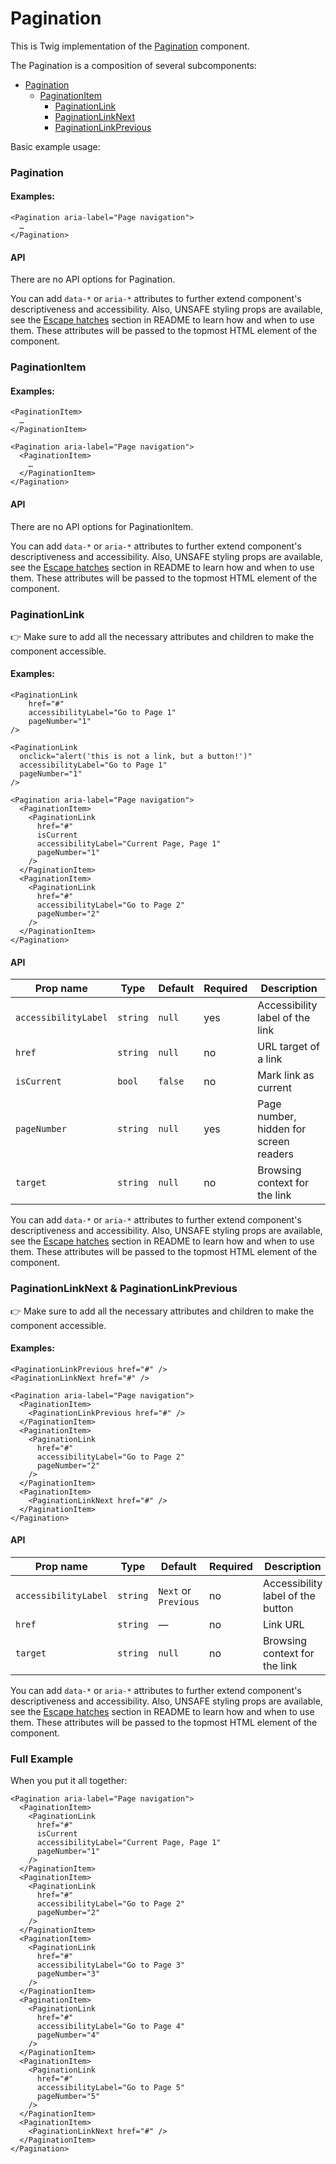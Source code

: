 # Pagination

This is Twig implementation of the [Pagination] component.

The Pagination is a composition of several subcomponents:

- [Pagination](#pagination)
  - [PaginationItem](#paginationitem)
    - [PaginationLink](#paginationlink)
    - [PaginationLinkNext](#paginationlinknext--paginationlinkprevious)
    - [PaginationLinkPrevious](#paginationlinknext--paginationlinkprevious)

Basic example usage:

### Pagination

#### Examples:

```twig
<Pagination aria-label="Page navigation">
  …
</Pagination>
```

#### API

There are no API options for Pagination.

You can add `data-*` or `aria-*` attributes to further extend component's
descriptiveness and accessibility. Also, UNSAFE styling props are available,
see the [Escape hatches][escape-hatches] section in README to learn how and when to use them.
These attributes will be passed to the topmost HTML element of the component.

### PaginationItem

#### Examples:

```twig
<PaginationItem>
  …
</PaginationItem>

<Pagination aria-label="Page navigation">
  <PaginationItem>
    …
  </PaginationItem>
</Pagination>
```

#### API

There are no API options for PaginationItem.

You can add `data-*` or `aria-*` attributes to further extend component's
descriptiveness and accessibility. Also, UNSAFE styling props are available,
see the [Escape hatches][escape-hatches] section in README to learn how and when to use them.
These attributes will be passed to the topmost HTML element of the component.

### PaginationLink

👉 Make sure to add all the necessary attributes and children to make the component accessible.

#### Examples:

```twig
<PaginationLink
    href="#"
    accessibilityLabel="Go to Page 1"
    pageNumber="1"
/>

<PaginationLink
  onclick="alert('this is not a link, but a button!')"
  accessibilityLabel="Go to Page 1"
  pageNumber="1"
/>

<Pagination aria-label="Page navigation">
  <PaginationItem>
    <PaginationLink
      href="#"
      isCurrent
      accessibilityLabel="Current Page, Page 1"
      pageNumber="1"
    />
  </PaginationItem>
  <PaginationItem>
    <PaginationLink
      href="#"
      accessibilityLabel="Go to Page 2"
      pageNumber="2"
    />
  </PaginationItem>
</Pagination>
```

#### API

| Prop name            | Type     | Default | Required | Description                            |
| -------------------- | -------- | ------- | -------- | -------------------------------------- |
| `accessibilityLabel` | `string` | `null`  | yes      | Accessibility label of the link        |
| `href`               | `string` | `null`  | no       | URL target of a link                   |
| `isCurrent`          | `bool`   | `false` | no       | Mark link as current                   |
| `pageNumber`         | `string` | `null`  | yes      | Page number, hidden for screen readers |
| `target`             | `string` | `null`  | no       | Browsing context for the link          |

You can add `data-*` or `aria-*` attributes to further extend component's
descriptiveness and accessibility. Also, UNSAFE styling props are available,
see the [Escape hatches][escape-hatches] section in README to learn how and when to use them.
These attributes will be passed to the topmost HTML element of the component.

### PaginationLinkNext & PaginationLinkPrevious

👉 Make sure to add all the necessary attributes and children to make the component accessible.

#### Examples:

```twig
<PaginationLinkPrevious href="#" />
<PaginationLinkNext href="#" />

<Pagination aria-label="Page navigation">
  <PaginationItem>
    <PaginationLinkPrevious href="#" />
  </PaginationItem>
  <PaginationItem>
    <PaginationLink
      href="#"
      accessibilityLabel="Go to Page 2"
      pageNumber="2"
    />
  </PaginationItem>
  <PaginationItem>
    <PaginationLinkNext href="#" />
  </PaginationItem>
</Pagination>
```

#### API

| Prop name            | Type     | Default              | Required | Description                       |
| -------------------- | -------- | -------------------- | -------- | --------------------------------- |
| `accessibilityLabel` | `string` | `Next` or `Previous` | no       | Accessibility label of the button |
| `href`               | `string` | —                    | no       | Link URL                          |
| `target`             | `string` | `null`               | no       | Browsing context for the link     |

You can add `data-*` or `aria-*` attributes to further extend component's
descriptiveness and accessibility. Also, UNSAFE styling props are available,
see the [Escape hatches][escape-hatches] section in README to learn how and when to use them.
These attributes will be passed to the topmost HTML element of the component.

### Full Example

When you put it all together:

```twig
<Pagination aria-label="Page navigation">
  <PaginationItem>
    <PaginationLink
      href="#"
      isCurrent
      accessibilityLabel="Current Page, Page 1"
      pageNumber="1"
    />
  </PaginationItem>
  <PaginationItem>
    <PaginationLink
      href="#"
      accessibilityLabel="Go to Page 2"
      pageNumber="2"
    />
  </PaginationItem>
  <PaginationItem>
    <PaginationLink
      href="#"
      accessibilityLabel="Go to Page 3"
      pageNumber="3"
    />
  </PaginationItem>
  <PaginationItem>
    <PaginationLink
      href="#"
      accessibilityLabel="Go to Page 4"
      pageNumber="4"
    />
  </PaginationItem>
  <PaginationItem>
    <PaginationLink
      href="#"
      accessibilityLabel="Go to Page 5"
      pageNumber="5"
    />
  </PaginationItem>
  <PaginationItem>
    <PaginationLinkNext href="#" />
  </PaginationItem>
</Pagination>
```

[Pagination]: https://github.com/lmc-eu/spirit-design-system/tree/main/packages/web/src/scss/components/Pagination
[escape-hatches]: https://github.com/lmc-eu/spirit-design-system/tree/main/packages/web-twig/README.md#escape-hatches

